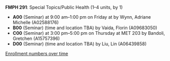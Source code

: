 **FMPH 291**: Special Topics/Public Health (1–4 units, by 1)

- **A00** (Seminar) at 9:00 am–1:00 pm on Friday at   by Wynn, Adriane Michelle (A02588176)
- **B00** (Seminar) (time and location TBA) by Vaida, Florin (A09683050)
- **C00** (Seminar) at 3:00 pm–5:00 pm on Thursday at MET 203 by Bandoli, Gretchen (A15757396)
- **D00** (Seminar) (time and location TBA) by Liu, Lin (A06439858)

[Enrollment numbers over time](./FMPH291.tsv)
